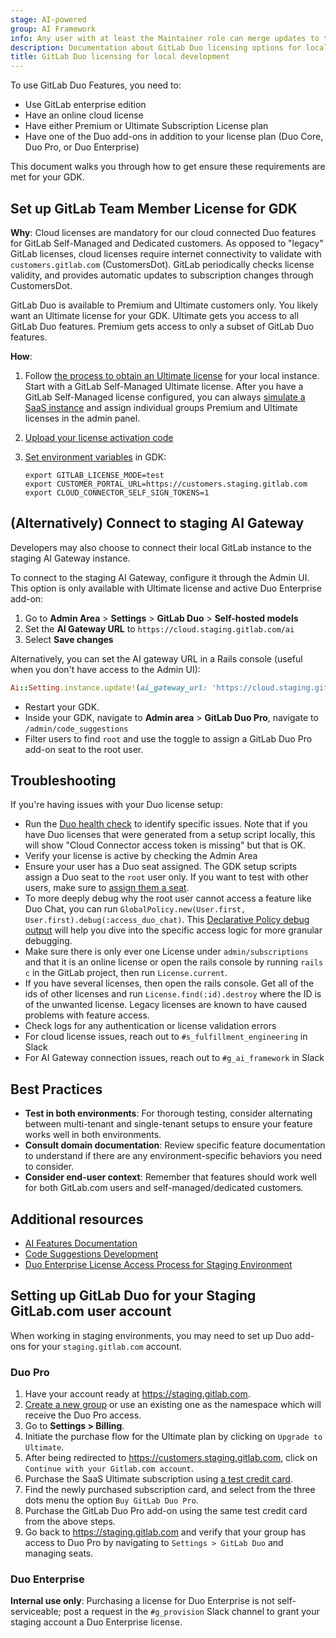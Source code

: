 ```yaml
---
stage: AI-powered
group: AI Framework
info: Any user with at least the Maintainer role can merge updates to this content. For details, see https://docs.gitlab.com/development/development_processes/#development-guidelines-review.
description: Documentation about GitLab Duo licensing options for local development
title: GitLab Duo licensing for local development
---
```


To use GitLab Duo Features, you need to:

- Use GitLab enterprise edition
- Have an online cloud license
- Have either Premium or Ultimate Subscription License plan
- Have one of the Duo add-ons in addition to your license plan (Duo Core, Duo Pro, or Duo Enterprise)

This document walks you through how to get ensure these requirements are met for your GDK.

## Set up GitLab Team Member License for GDK

**Why**: Cloud licenses are mandatory for our cloud connected Duo features for
GitLab Self-Managed and Dedicated customers. As opposed to "legacy" GitLab
licenses, cloud licenses require internet connectivity to validate with
`customers.gitlab.com` (CustomersDot). GitLab periodically checks license
validity, and provides automatic updates to subscription changes through
CustomersDot.

GitLab Duo is available to Premium and Ultimate customers only. You likely want
an Ultimate license for your GDK. Ultimate gets you access to all GitLab Duo
features. Premium gets access to only a subset of GitLab Duo features.

**How**:

1. Follow [the process to obtain an Ultimate license](https://handbook.gitlab.com/handbook/support/internal-support#gitlab-plan-or-license-for-team-members)
for your local instance. Start with a GitLab Self-Managed Ultimate license. After you have a GitLab Self-Managed license configured, you can always [simulate a SaaS instance](../ee_features.md#simulate-a-saas-instance) and assign individual groups Premium and Ultimate licenses in the admin panel.
1. [Upload your license activation code](../../administration/license.md#activate-gitlab-ee)
1. [Set environment variables](https://gitlab.com/gitlab-org/gitlab-development-kit/-/blob/main/doc/contributing/runit.md#using-environment-variables) in GDK:

      ```shell
      export GITLAB_LICENSE_MODE=test
      export CUSTOMER_PORTAL_URL=https://customers.staging.gitlab.com
      export CLOUD_CONNECTOR_SELF_SIGN_TOKENS=1
      ```

## (Alternatively) Connect to staging AI Gateway

Developers may also choose to connect their local GitLab instance to the staging AI Gateway instance.

To connect to the staging AI Gateway, configure it through the Admin UI. This option is only available with Ultimate license and active Duo Enterprise add-on:

1. Go to **Admin Area** > **Settings** > **GitLab Duo** > **Self-hosted models**
1. Set the **AI Gateway URL** to `https://cloud.staging.gitlab.com/ai`
1. Select **Save changes**

Alternatively, you can set the AI gateway URL in a Rails console (useful when you don't have access to the Admin UI):

```ruby
Ai::Setting.instance.update!(ai_gateway_url: 'https://cloud.staging.gitlab.com/ai')
```

- Restart your GDK.
- Inside your GDK, navigate to **Admin area** > **GitLab Duo Pro**, navigate to `/admin/code_suggestions`
- Filter users to find `root` and use the toggle to assign a GitLab Duo Pro add-on seat to the root user.

## Troubleshooting

If you're having issues with your Duo license setup:

- Run the [Duo health check](../../administration/gitlab_duo/setup.md#run-a-health-check-for-gitlab-duo) to identify specific issues. Note that if you have Duo licenses that were generated from a setup script locally, this will show "Cloud Connector access token is missing" but that is OK.
- Verify your license is active by checking the Admin Area
- Ensure your user has a Duo seat assigned. The GDK setup scripts assign a Duo
  seat to the `root` user only. If you want to test with other users, make sure
  to [assign them a seat](../../subscriptions/subscription-add-ons.md#assign-gitlab-duo-seats).
- To more deeply debug why the root user cannot access a feature like Duo Chat, you can run `GlobalPolicy.new(User.first, User.first).debug(:access_duo_chat)`. This [Declarative Policy debug output](../policies.md#scores-order-performance) will help you dive into the specific access logic for more granular debugging.
- Make sure there is only ever one License under `admin/subscriptions` and that it is an online license or open the rails console by running `rails c` in the GitLab project, then run `License.current`.
- If you have several licenses, then open the rails console. Get all of the ids of other licenses and run `License.find(:id).destroy` where the ID is of the unwanted license. Legacy licenses are known to have caused problems with feature access.
- Check logs for any authentication or license validation errors
- For cloud license issues, reach out to `#s_fulfillment_engineering` in Slack
- For AI Gateway connection issues, reach out to `#g_ai_framework` in Slack

## Best Practices

- **Test in both environments**: For thorough testing, consider alternating between multi-tenant and single-tenant setups to ensure your feature works well in both environments.
- **Consult domain documentation**: Review specific feature documentation to understand if there are any environment-specific behaviors you need to consider.
- **Consider end-user context**: Remember that features should work well for both GitLab.com users and self-managed/dedicated customers.

## Additional resources

- [AI Features Documentation](_index.md)
- [Code Suggestions Development](code_suggestions.md)
- [Duo Enterprise License Access Process for Staging Environment](https://gitlab.com/gitlab-com/runbooks/-/blob/master/docs/duo/duo_license.md)

## Setting up GitLab Duo for your Staging GitLab.com user account

When working in staging environments, you may need to set up Duo add-ons for your `staging.gitlab.com` account.

### Duo Pro

1. Have your account ready at <https://staging.gitlab.com>.
1. [Create a new group](../../user/group/_index.md#create-a-group) or use an existing one as the namespace which will receive the Duo Pro access.
1. Go to **Settings > Billing**.
1. Initiate the purchase flow for the Ultimate plan by clicking on `Upgrade to Ultimate`.
1. After being redirected to <https://customers.staging.gitlab.com>, click on `Continue with your Gitlab.com account`.
1. Purchase the SaaS Ultimate subscription using [a test credit card](https://gitlab.com/gitlab-org/customers-gitlab-com#testing-credit-card-information).
1. Find the newly purchased subscription card, and select from the three dots menu the option `Buy GitLab Duo Pro`.
1. Purchase the GitLab Duo Pro add-on using the same test credit card from the above steps.
1. Go back to <https://staging.gitlab.com> and verify that your group has access to Duo Pro by navigating to `Settings > GitLab Duo` and managing seats.

### Duo Enterprise

**Internal use only**: Purchasing a license for Duo Enterprise is not
self-serviceable; post a request in the `#g_provision` Slack channel to grant
your staging account a Duo Enterprise license.
